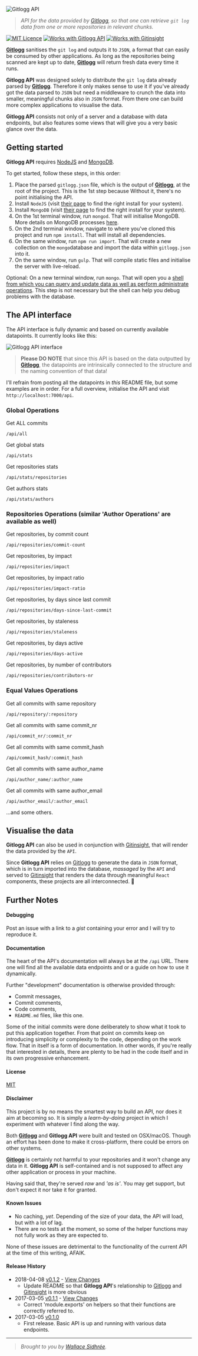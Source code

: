 ![Gitlogg API](https://raw.githubusercontent.com/dreamyguy/gitlogg-api/master/docs/gitlogg-api-icon-github_wide.png "API for Gitlogg, so that one can retrieve 'git log' data from one or more repositories in relevant chunks")

> _API for the data provided by [Gitlogg][4], so that one can retrieve `git log` data from one or more repositories in relevant chunks._

[![MIT Licence](https://img.shields.io/badge/license-MIT-blue.svg)](https://github.com/dreamyguy/gitlogg-api/blob/master/LICENSE) [![Works with Gitlogg API](https://img.shields.io/badge/works_with-gitlogg--api-89336e.svg)](https://github.com/dreamyguy/gitlogg-api) [![Works with Gitinsight](https://img.shields.io/badge/works_with-gitinsight-89336e.svg)](https://github.com/dreamyguy/gitinsight)

[**Gitlogg**][4] sanitises the `git log` and outputs it to `JSON`, a format that can easily be consumed by other applications. As long as the repositories being scanned are kept up to date, [**Gitlogg**][4] will return fresh data every time it runs.

**Gitlogg API** was designed solely to distribute the `git log` data already parsed by [**Gitlogg**][4]. Therefore it only makes sense to use it if you've already got the data parsed to `JSON` but need a middleware to crunch the data into smaller, meaningful chunks also in `JSON` format. From there one can build more complex applications to visualise the data.

**Gitlogg API** consists not only of a server and a database with data endpoints, but also features some views that will give you a very basic glance over the data.

## Getting started

**Gitlogg API** requires [NodeJS][2] and [MongoDB][3].

To get started, follow these steps, in this order:

1. Place the parsed `gitlogg.json` file, which is the output of [**Gitlogg**][4], at the root of the project. This is the 1st step because Without it, there's no point initialising the API.
2. Install `NodeJS` (visit [their page][2] to find the right install for your system).
3. Install `MongoDB` (visit [their page][3] to find the right install for your system).
4. On the 1st terminal window, run `mongod`. That will initialise MongoDB. More details on MongoDB processes [here](https://docs.mongodb.com/manual/tutorial/manage-mongodb-processes/).
5. On the 2nd terminal window, navigate to where you've cloned this project and run `npm install`. That will install all dependencies.
6. On the same window, run `npm run import`. That will create a new collection on the `mongo`database and import the data within `gitlogg.json` into it.
7. On the same window, run `gulp`. That will compile static files and initialise the server with live-reload.

Optional: On a new terminal window, run `mongo`. That will open you a [shell from which you can query and update data as well as perform administrate operations](https://docs.mongodb.com/manual/mongo/). This step is not necessary but the shell can help you debug problems with the database.

## The API interface

The API interface is fully dynamic and based on currently available datapoints. It currently looks like this:

![Gitlogg API interface](https://raw.githubusercontent.com/dreamyguy/gitlogg-api/master/docs/gitlogg-api_interface.png "Gitlogg API interface")

> **Please DO NOTE** that since this API is based on the data outputted by [**Gitlogg**][4], the datapoints are intrinsically connected to the structure and the naming convention of that data!

I'll refrain from posting all the datapoints in _this_ README file, but some examples are in order. For a full overview, initialise the API and visit `http://localhost:7000/api`.

### Global Operations

Get ALL commits

    /api/all

Get global stats

    /api/stats

Get repositories stats

    /api/stats/repositories

Get authors stats

    /api/stats/authors

### Repositories Operations (similar 'Author Operations' are available as well)

Get repositories, by commit count

    /api/repositories/commit-count

Get repositories, by impact

    /api/repositories/impact

Get repositories, by impact ratio

    /api/repositories/impact-ratio

Get repositories, by days since last commit

    /api/repositories/days-since-last-commit

Get repositories, by staleness

    /api/repositories/staleness

Get repositories, by days active

    /api/repositories/days-active

Get repositories, by number of contributors

    /api/repositories/contributors-nr

### Equal Values Operations

Get all commits with same repository

    /api/repository/:repository

Get all commits with same commit_nr

    /api/commit_nr/:commit_nr

Get all commits with same commit_hash

    /api/commit_hash/:commit_hash

Get all commits with same author_name

    /api/author_name/:author_name

Get all commits with same author_email

    /api/author_email/:author_email

...and some others.

## Visualise the data

**Gitlogg API** can also be used in conjunction with [Gitinsight][5], that will render the data provided by the `API`.

Since **Gitlogg API** relies on [Gitlogg][4] to generate the data in `JSON` format, which is in turn imported into the database, _massaged_ by the `API` and served to [Gitinsight][5] that renders the data through meaningful `React` components, these projects are all interconnected. :revolving_hearts:

## Further Notes

#### Debugging

Post an issue with a link to a _gist_ containing your error and I will try to reproduce it.

#### Documentation

The heart of the API's documentation will always be at the `/api` URL. There one will find all the available data endpoints and or a guide on how to use it dynamically.

Further "development" documentation is otherwise provided through:

* Commit messages,
* Commit comments,
* Code comments,
* `README.md` files, like this one.

Some of the initial commits were done deliberately to show what it took to put this application together. From that point on commits keep on introducing simplicity or complexity to the code, depending on the work flow. That in itself is a form of documentation. In other words, if you're really that interested in details, there are plenty to be had in the code itself and in its own progressive enhancement.

#### License

[MIT](LICENSE)

#### Disclaimer

This project is by no means the smartest way to build an API, nor does it aim at becoming so. It is simply a _learn-by-doing_ project in which I experiment with whatever I find along the way.

Both [**Gitlogg**][4] and **Gitlogg API** were built and tested on OSX/macOS. Though an effort has been done to make it cross-platform, there could be errors on other systems.

[**Gitlogg**][4] is certainly not harmful to your repositories and it won't change any data in it.
**Gitlogg API** is self-contained and is not supposed to affect any other application or process in your machine.

Having said that, they're served _raw_ and _'as is'_. You may get support, but don't expect it nor take it for granted.

#### Known Issues

* No caching, _yet_. Depending of the size of your data, the API will load, but with a lot of lag.
* There are no tests at the moment, so some of the helper functions may not fully work as they are expected to.

None of these issues are detrimental to the functionality of the current API at the time of this writing, AFAIK.

#### Release History

* 2018-04-08   [v0.1.2](https://github.com/dreamyguy/gitlogg-api/tree/v0.1.2) - [View Changes](https://github.com/dreamyguy/gitlogg-api/compare/v0.1.1...v0.1.2)
  * Update README so that **Gitlogg API**'s relationship to [Gitlogg][4] and [Gitinsight][5] is more obvious
* 2017-03-05   [v0.1.1](https://github.com/dreamyguy/gitlogg-api/tree/v0.1.1) - [View Changes](https://github.com/dreamyguy/gitlogg-api/compare/v0.1.0...v0.1.1)
  * Correct 'module.exports' on helpers so that their functions are correctly referred to.
* 2017-03-05   [v0.1.0](https://github.com/dreamyguy/gitlogg-api/tree/v0.1.0)
  * First release. Basic API is up and running with various data endpoints.

-------------

> _Brought to you by [Wallace Sidhrée][1]._

  [1]: http://sidhree.com/ "Wallace Sidhrée"
  [2]: https://nodejs.org/en/ "NodeJS"
  [3]: https://www.mongodb.com/ "MongoDB"
  [4]: https://github.com/dreamyguy/gitlogg "Gitlogg"
  [5]: https://github.com/dreamyguy/gitinsight "Gitinsight"
